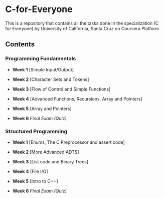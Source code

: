 # C-for-Everyone


This is a repository that contains all the tasks done in the specialization (C for Everyone) by University of California, Santa Cruz on Coursera Platform

## Contents

### Programming Fundamentals

* **Week 1** [Simple Input/Output]

* **Week 2** [Character Sets and Tokens]

* **Week 3** [Flow of Control and Simple Functions]

* **Week 4** [Advanced Functions, Recursions, Array and Pointers]

* **Week 5** [Array and Pointers]

* **Week 6** *Final Exam (Quiz)*

### Structured Programming

* **Week 1** [Enums, The C Preprocessor and assert code]

* **Week 2** [More Advanced ADTS]

* **Week 3** [List code and Binary Trees]

* **Week 4** [File I/O]

* **Week 5** [Intro to C++]

* **Week 6** *Final Exam (Quiz)*
